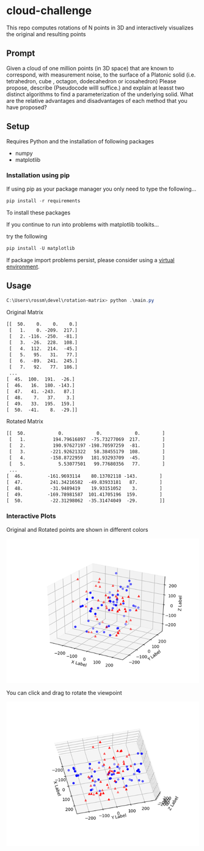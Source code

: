 # cloud-challenge
This repo computes rotations of N points in 3D and interactively visualizes the original and resulting points

## Prompt
Given a cloud of one million points (in 3D space) that are known to correspond, with measurement noise, to the surface of a Platonic solid (i.e. tetrahedron, cube , octagon, dodecahedron or icosahedron) Please propose, describe (Pseudocode willl suffice.) and explain at leasst two distinct algorithms to find a parameterization of the underlying solid. What are the relative advantages and disadvantages of each method that you have proposed?

## Setup
Requires Python and the installation of following packages
- numpy
- matplotlib

### Installation using pip
If using pip as your package manager you only need to type the following...
```PowerShell
pip install -r requirements
```
To install these packages

If you continue to run into problems with matplotlib toolkits...

try the following
```PowerShell
pip install -U matplotlib
```

If package import problems persist, please consider using a [virtual environment](https://docs.python-guide.org/dev/virtualenvs/).

## Usage
```PowerShell
C:\Users\rossm\devel\rotation-matrix> python .\main.py
```

Original Matrix
```
[[  50.    0.    0.    0.]
 [   1.    0. -209.  217.]
 [   2. -116. -250.  -81.]
 [   3.  -26.  228.  108.]
 [   4.  112.  214.  -45.]
 [   5.   95.   31.   77.]
 [   6.  -89.  241.  245.]
 [   7.   92.   77.  186.]
 ...
[  45.  100.  191.  -26.]
[  46.   16.  180. -143.]
[  47.   41. -243.   87.]
[  48.    7.   37.    3.]
[  49.   33.  195.  159.]
[  50.  -41.    8.  -29.]]
```
Rotated Matrix
```Shell
[[  50.            0.            0.            0.        ]
 [   1.          194.79616897  -75.73277069  217.        ]
 [   2.          190.97627197 -198.70597259  -81.        ]
 [   3.         -221.92621322   58.38455179  108.        ]
 [   4.         -158.8722959   181.93293709  -45.        ]
 [   5.            5.53077501   99.77680356   77.        ]
 ...
[  46.         -161.9693114    80.13702118 -143.        ]
[  47.          241.34216582  -49.83933181   87.        ]
[  48.          -31.9489419    19.93151052    3.        ]
[  49.         -169.78981587  101.41705196  159.        ]
[  50.          -22.31298062  -35.31474049  -29.        ]]
```

### Interactive Plots
Original and Rotated points are shown in different colors

![output-01.png](./doc/img/output-01.png)

You can click and drag to rotate the viewpoint

![output-02.png](./doc/img/output-02.png)
